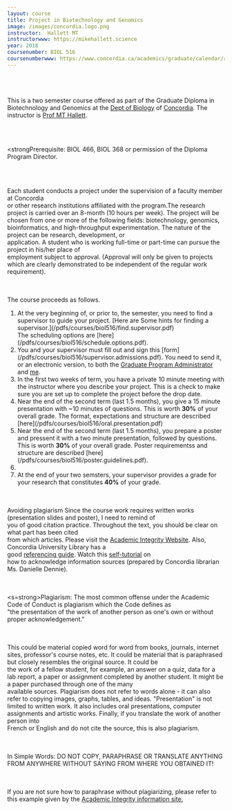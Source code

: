 ```yaml
---
layout: course
title: Project in Biotechnology and Genomics
image: /images/concordia.logo.png
instructor:  Hallett MT
instructorwww: https://mikehallett.science
year: 2018
coursenumber: BIOL 516
coursenumberwww: https://www.concordia.ca/academics/graduate/calendar/archives/winter-2017/fasc/biol.html
---
```


<br><br><br>
This is a two semester course offered as part of the Graduate Diploma in Biotechnology and Genomics  at the [Dept of Biology](https://www.concordia.ca/artsci/biology.html) of [Concordia](https://www.concordia.ca). The instructor is [Prof MT Hallett](https://mikehallett.science).

<br><br>

<strongPrerequisite:</strong> BIOL	466,	BIOL	368	or	permission	of	the	Diploma	Program	Director.	

<br><br>

Each	student	conducts	a	project	under	the	supervision	of	a	faculty	member	at	Concordia	
or	other	research	institutions	affiliated	with	the	program.The	research	project	is	carried over	an	8-month	(10	hours	per	week).	The	project	
will	be	chosen	from	one	or	more	of	the	following	fields:	biotechnology,	genomics,	bioinformatics,	and	
high-throughput	experimentation.	The	nature	of	the	project	can	be	research,	development,	or	
application.	A	student	who	is	working	full-time	or	part-time	can	pursue	the	project	in	his/her	place	of	
employment	subject	to	approval.	(Approval	will	only	be	given	to	projects	which	are	clearly	
demonstrated	to	be	independent	of	the	regular	work	requirement).	

<br><br>
The course proceeds as follows.
<br>


<ol> 
<li>At the very beginning of, or prior to, the semester, you need to find a supervisor to guide your project. [Here are Some hints for finding a supervisor.](/pdfs/courses/biol516/find.supervisor.pdf)</li> The scheduling options are [here](/pdfs/courses/biol516/schedule.options.pdf).

<li>You and your supervisor must fill out and sign this [form](/pdfs/courses/biol516/supervisor.admissions.pdf). You need to send it, or an electronic version, to both the <a href="mailto:biograd.fas@concordia.ca">Graduate Program Administrator</a> and <a href="mailto:michael.hallett@concordia.ca">me</a>.</li>

<li> In the first two weeks of term, you have a private 10 minute meeting with the instructor where you describe your project. This is a check to make sure you are set up to complete the project before the drop date. </li>

<li> Near the end of the second term (last 1.5 months), you give a 15 minute presentation with ~10 minutes of questions. This is worth <strong>30%</strong> of your overall grade. The format, expectations and structure are described [here](/pdfs/courses/biol516/oral.presentation.pdf)</li>

<li> Near the end of the second term (last 1.5 months), you prepare a poster and pressent it with a two minute presentation, followed by questions. This is worth <strong>30%</strong> of your overall grade. Poster requirementss and structure are described [here](/pdfs/courses/biol516/poster.guidelines.pdf).<li>

<li> At the end of your two semsters, your supervisor provides a grade for your research that constitutes <strong>40%</strong> of your grade.</li>

</ol>

<br><br>
Avoiding	plagiarism
Since	the	course	work	requires	written	works	(presentation	slides and poster),	I	need	to	remind	of	
you	of	good	citation	practice.	Throughout	the	text,	you	should	be	clear	on	what	part	has	been	cited	
from	which	articles.	Please	visit	the	[Academic	Integrity	Website](http://www.concordia.ca/students/academic-integrity.html).	
Also,	Concordia	University	Library	has	a	
good	[referencing	guide](http://library.concordia.ca/research/subjects/biology/).	Watch this	[self-tutorial](http://library.concordia.ca/research/subjects/biology/plagiarism/plagiarism_video.htm)	on	
how	to	acknowledge	information	sources	(prepared	by	Concordia	librarian	Ms.	Danielle	Dennie).

<br><br>
<s=strong>Plagiarism:	</strong>
The	most	common	offense	under	the	Academic	Code	of	Conduct	is	plagiarism	which	the	Code	defines	as	
"the	presentation	of	the	work	of	another	person	as	one's	own	or	without	proper	acknowledgement."

<br><br>
This	 could	 be	 material	 copied	 word	 for	 word	 from	 books,	 journals,	 internet	 sites,	 professor's	 course	
notes,	etc.	It	could	be	material	that	is	paraphrased	but	closely	resembles	the	original	source.	It	could	be	
the	 work	 of	 a	 fellow	 student,	 for	 example,	 an	 answer	 on	 a	 quiz,	 data	 for	 a	 lab	 report,	 a	 paper	 or	
assignment	 completed	 by	 another	 student.	 It	might	 be	 a	 paper	 purchased	 through	 one	 of	 the many	
available	sources.	Plagiarism	does	not	refer	to	words	alone	- it	can	also	refer	to	copying	images,	graphs,	
tables,	 and	 ideas.	 "Presentation"	 is	 not	 limited	 to	 written	 work.	 It	 also	 includes	 oral	 presentations,	
computer	 assignments	 and	 artistic	 works. Finally,	 if	 you	 translate	 the	 work	 of	 another	 person	 into	
French	or	English	and	do	not	cite	the	source,	this	is	also	plagiarism.

<br><br>
In	Simple	Words:
DO	NOT	COPY,	PARAPHRASE	OR	TRANSLATE	ANYTHING	FROM	ANYWHERE	WITHOUT	SAYING	FROM
WHERE	YOU	OBTAINED	IT!

<br><br>
If	you	are	not	sure	how	to	paraphrase	without	plagiarizing,	please	refer	to	this	example	given	by	the	
[Academic	 Integrity	 information	 site.](http://www.concordia.ca/students/academicintegrity/plagiarism.html)
